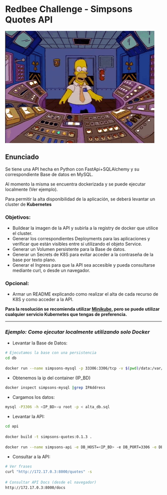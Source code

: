 # Redbee Challenge - Simpsons Quotes API

![homer-console](simpsons-quotes/images/homer-simpson.gif)

## Enunciado

Se tiene una API hecha en Python con FastApi+SQLAlchemy y su correspondiente Base de datos en MySQL.

Al momento la misma se encuentra dockerizada y se puede ejecutar localmente (Ver ejemplo).

Para permitir la alta disponibilidad de la aplicación, se deberá levantar un cluster de **Kubernetes**
### Objetivos:

* Buildear la imagen de la API y subirla a la registry de docker que utilice el cluster.
* Generar los correspondientes Deployments para las aplicaciones y verificar que están visibles entre sí utilizando el objeto Service.
* Generar un Volumen persistente para la Base de datos.
* Generar un Secrets de K8S para evitar acceder a la contraseña de la base por texto plano.
* Generar el Ingress para que la API sea accesible y pueda consultarse mediante curl, o desde un navegador.

### Opcional:

* Armar un README explicando como realizar el alta de cada recurso de K8S y como acceder a la API.

**Para la resolución se recomienda utilizar [Minikube](https://minikube.sigs.k8s.io/docs/start/), pero se puede utilizar cualquier servicio Kubernetes que tengas de preferencia.**

---

### *Ejemplo: Como ejecutar localmente utilizando solo Docker*

* Levantar la Base de Datos:

```bash
# Ejecutamos la base con una persistencia
cd db

docker run --name simpsons-mysql -p 33306:3306/tcp -v $(pwd)/data:/var/lib/mysql -e MYSQL_ROOT_PASSWORD=Password123 -d mysql:8.0.29
```

* Obtenemos la ip del container (IP_BD)

```bash
docker inspect simpsons-mysql |grep IPAddress
```

* Cargamos los datos:

```bash
mysql -P3306 -h <IP_BD>-u root -p < alta_db.sql
```

* Levantar la API:

```bash
cd api

docker build -t simpsons-quotes:0.1.3 .

docker run --name simpsons-api -e DB_HOST=<IP_BD> -e DB_PORT=3306 -e DB_USER=root -e DB_PASS=Password123 simpsons-quotes:0.1.3
```

* Consultar a la API:

```bash
# Ver frases
curl "http://172.17.0.3:8000/quotes" -s

# Consultar API Docs (desde el navegador)
http://172.17.0.3:8000/docs
```